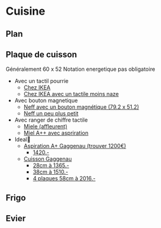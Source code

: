# Cuisine 

## Plan



## Plaque de cuisson

Généralement 60 x 52
Notation energetique pas obligatoire

- Avec un tactil pourrie
	- [Chez IKEA](https://www.ikea.com/ch/fr/p/foerdelaktig-plaque-de-cuisson-av-hotte-integree-ikea-500-noir-40515865/)
	- [Chez IKEA avec un tactile moins naze](https://www.ikea.com/ch/fr/p/foerdelaktig-plaque-de-cuisson-av-hotte-integree-ikea-700-noir-50449403/)
- Avec bouton magnetique
	- [Neff avec un bouton magnétique (79.2 x 51.2)](https://www.galaxus.ch/fr/s2/product/neff-tpt-5820-x-plaques-de-cuisson-vitroceramique-encastrables-11053694?gclid=CjwKCAjw-rOaBhA9EiwAUkLV4l-j6c4p_QFZkbuyMQFfzceC8Tmzgylg-xX4CiIIEQW4pzD7oG5pIhoC7uYQAvD_BwE&gclsrc=aw.ds)
	- [Neff un peu plus petit ](https://www.galaxus.ch/fr/s2/product/neff-t46pt60x0-table-de-cuisson-inox-integre-zone-de-cuisson-a-induction-4-zones-plaques-de-cuisson--20852165?supplier=406802)
- Avec ranger de chiffre tactile
	- [Miele (affleurent)](https://www.nettoshop.ch/fr/M%C3%A9nage-grands-appareils/Cuire-faire-bouillir-et-cuire-%C3%A0-la-vapeur-au-grill/Vitroc%C3%A9ramique-et-plaques-de-cuisson/Vitroc%C3%A9ramique-induct-enc-%C3%A0-fleur/Miele-KM-7564-FL-Plan-de-cuisson/p/IP099816)
	- [Miel A++ avec aspriration](https://www.microspot.ch/fr/m%C3%A9nage-et-cuisine/gros-%C3%A9lectrom%C3%A9nager/cuisini%C3%A8res-fours--c663000/miele-table-de-cuisson-plaque-kmda7476fl-twoinone-encastrable--p0002770469?gclid=CjwKCAjw-rOaBhA9EiwAUkLV4hNkREhvKLcu1pZaD-TnmlS76ZvZkn79Yyplp_iCtF6x-rTZxi_SpRoC6gsQAvD_BwE&gclsrc=aw.ds)
- Ideal😬
	- [Aspiration A+ Gaggenau (trouver 1200€)](https://www.gaggenau.com/ch/fr/listedesproduits/ventilation/serie-200/aerateurs-de-plan-de-cuisson)
		- [1420.-](https://www.nettoland.ch/de/tisch-und-muldenlufter/37906-gaggenau-vl-200-120-vario-muldenlueftung-serie-200-schwarze-bedienblende-7600379060259.html)
	- [Cuisson Gaggenau](https://www.gaggenau.com/ch/fr/listedesproduits/tables-de-cuisson/serie-200/vario-serie-200/modules-vario/VI242120#/Togglebox=accessories/Togglebox=manuals/Togglebox=accessoriesOthers/)
		- [28cm à 1365.-](https://www.nettoland.ch/de/induktion/47526-gaggenau-vario-flex-induktionskochfeld-serie-200-28-cm-vi-232-121-7600475260454.html)
		- [38cm à 1510.-](https://www.nettoland.ch/de/induktion/37778-gaggenau-vi-242-120-vario-flex-induktionskochfeld-serie-200-schwarze-bedienblende-7600377780159.html)
		- [4 plaques 58cm à 2016.-](https://www.nettoland.ch/de/induktion/37777-gaggenau-vi-262-120-vario-flex-induktionskochfeld-serie-200-schwarze-bedienblende-7600377770358.html)

## Frigo


## Evier

